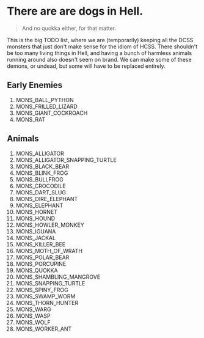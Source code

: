 # There are are dogs in Hell.

> And no quokka either, for that matter.

This is the big TODO list, where we are (temporarily) keeping all the DCSS monsters that just don't make sense for the idiom of HCSS. There shouldn't be too many living things in Hell, and having a
bunch of harmless animals running around also doesn't seem on brand. We can make some of these demons, or undead, but some will have to be replaced entirely.


## Early Enemies

1. MONS_BALL_PYTHON
1. MONS_FRILLED_LIZARD
1. MONS_GIANT_COCKROACH
1. MONS_RAT


## Animals

1. MONS_ALLIGATOR
1. MONS_ALLIGATOR_SNAPPING_TURTLE
1. MONS_BLACK_BEAR
1. MONS_BLINK_FROG
1. MONS_BULLFROG
1. MONS_CROCODILE
1. MONS_DART_SLUG
1. MONS_DIRE_ELEPHANT
1. MONS_ELEPHANT
1. MONS_HORNET
1. MONS_HOUND
1. MONS_HOWLER_MONKEY
1. MONS_IGUANA
1. MONS_JACKAL
1. MONS_KILLER_BEE
1. MONS_MOTH_OF_WRATH
1. MONS_POLAR_BEAR
1. MONS_PORCUPINE
1. MONS_QUOKKA
1. MONS_SHAMBLING_MANGROVE
1. MONS_SNAPPING_TURTLE
1. MONS_SPINY_FROG
1. MONS_SWAMP_WORM
1. MONS_THORN_HUNTER
1. MONS_WARG
1. MONS_WASP
1. MONS_WOLF
1. MONS_WORKER_ANT

